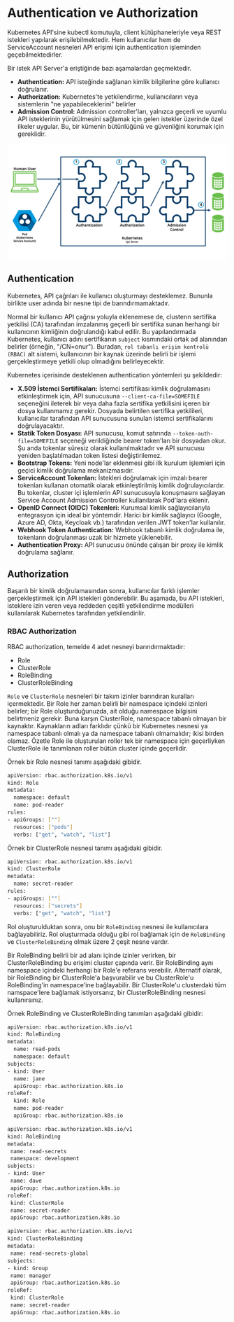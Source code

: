 
# Authentication ve Authorization

Kubernetes API'sine kubectl komutuyla, client kütüphaneleriyle veya REST istekleri yapılarak erişilebilmektedir. Hem kullanıcılar hem de ServiceAccount nesneleri API erişimi için authentication işleminden geçebilmektedirler.

Bir istek API Server'a eriştiğinde bazı aşamalardan geçmektedir.
- **Authentication:** API isteğinde sağlanan kimlik bilgilerine göre kullanıcı doğrulanır.
- **Authorization:** Kubernetes'te yetkilendirme, kullanıcıların veya sistemlerin "ne yapabileceklerini" belirler
- **Admission Control:** Admission controller'ları, yalnızca geçerli ve uyumlu API isteklerinin yürütülmesini sağlamak için gelen istekler üzerinde özel ilkeler uygular. Bu, bir kümenin bütünlüğünü ve güvenliğini korumak için gereklidir.

![Auth Mechanism](https://github.com/onuroner/k8s-training/blob/main/images/9qc8l9vt06dc-ControllingAccesstotheAPI.png?raw=true
)

## Authentication

Kubernetes, API çağrıları ile kullanıcı oluşturmayı desteklemez. Bununla birlikte user adında bir nesne tipi de barındırmamaktadır. 

Normal bir kullanıcı API çağrısı yoluyla eklenemese de, clusterın sertifika yetkilisi (CA) tarafından imzalanmış geçerli bir sertifika sunan herhangi bir kullanıcının kimliğinin doğrulandığı kabul edilir. Bu yapılandırmada Kubernetes, kullanıcı adını sertifikanın `subject` kısmındaki ortak ad alanından belirler (örneğin, "/CN=onur"). Buradan, `rol tabanlı erişim kontrolü (RBAC)` alt sistemi, kullanıcının bir kaynak üzerinde belirli bir işlemi gerçekleştirmeye yetkili olup olmadığını belirleyecektir.

Kubernetes içerisinde desteklenen authentication yöntemleri şu şekildedir:
- **X.509 İstemci Sertifikaları:** İstemci sertifikası kimlik doğrulamasını etkinleştirmek için, API sunucusuna `--client-ca-file=SOMEFILE` seçeneğini ileterek bir veya daha fazla sertifika yetkilisini içeren bir dosya kullanmamız gerekir. Dosyada belirtilen sertifika yetkilileri, kullanıcılar tarafından API sunucusuna sunulan istemci sertifikalarını doğrulayacaktır.
- **Statik Token Dosyası:** API sunucusu, komut satırında `--token-auth-file=SOMEFILE` seçeneği verildiğinde bearer token'ları bir dosyadan okur. Şu anda tokenlar süresiz olarak kullanılmaktadır ve API sunucusu yeniden başlatılmadan token listesi değiştirilemez.
- **Bootstrap Tokens:** Yeni node'lar eklenmesi gibi ilk kurulum işlemleri için geçici kimlik doğrulama mekanizmasıdır.
- **ServiceAccount Tokenları:** İstekleri doğrulamak için imzalı bearer tokenları kullanan otomatik olarak etkinleştirilmiş kimlik doğrulayıcılardır. Bu tokenlar, cluster içi işlemlerin API sunucusuyla konuşmasını sağlayan Service Account Admission Controller kullanılarak Pod'lara eklenir.
- **OpenID Connect (OIDC) Tokenleri:** Kurumsal kimlik sağlayıcılarıyla entegrasyon için ideal bir yöntemdir. Harici bir kimlik sağlayıcı (Google, Azure AD, Okta, Keycloak vb.) tarafından verilen JWT token'lar kullanılır.
- **Webhook Token Authentication:** Webhook tabanlı kimlik doğrulama ile, tokenların doğrulanması uzak bir hizmete yüklenebilir.
- **Authentication Proxy:** API sunucusu önünde çalışan bir proxy ile kimlik doğrulama sağlanır.

## Authorization

Başarılı bir kimlik doğrulamasından sonra, kullanıcılar farklı işlemler gerçekleştirmek için API istekleri gönderebilir. Bu aşamada, bu API istekleri, isteklere izin veren veya reddeden çeşitli yetkilendirme modülleri kullanılarak Kubernetes tarafından yetkilendirilir.

### RBAC Authorization

RBAC authorization, temelde 4 adet nesneyi barındırmaktadır:
- Role
- ClusterRole
- RoleBinding
- ClusterRoleBinding

`Role` ve `ClusterRole` nesneleri bir takım izinler barındıran kuralları içermektedir. Bir Role her zaman belirli bir namespace içindeki izinleri belirler; bir Role oluşturduğunuzda, ait olduğu namespace bilgisini belirtmeniz gerekir. Buna karşın ClusterRole, namespace tabanlı olmayan bir kaynaktır. Kaynakların adları farklıdır çünkü bir Kubernetes nesnesi ya namespace tabanlı olmalı ya da namespace tabanlı olmamalıdır; ikisi birden olamaz. Özetle Role ile oluşturulan roller tek bir namespace için geçerliyken ClusterRole ile tanımlanan roller bütün cluster içinde geçerlidir.

Örnek bir Role nesnesi tanımı aşağıdaki gibidir.

```bash
apiVersion: rbac.authorization.k8s.io/v1
kind: Role
metadata:
  namespace: default
  name: pod-reader
rules:
- apiGroups: [""]
  resources: ["pods"]
  verbs: ["get", "watch", "list"]
```

Örnek bir ClusterRole nesnesi tanımı aşağıdaki gibidir.

```bash
apiVersion: rbac.authorization.k8s.io/v1
kind: ClusterRole
metadata:
  name: secret-reader
rules:
- apiGroups: [""]
  resources: ["secrets"]
  verbs: ["get", "watch", "list"]
```

Rol oluşturulduktan sonra, onu bir `RoleBinding` nesnesi ile kullanıcılara bağlayabiliriz. Rol oluşturmada olduğu gibi rol bağlamak için de `RoleBinding` ve `ClusterRoleBinding` olmak üzere 2 çeşit nesne vardır.

Bir RoleBinding belirli bir ad alanı içinde izinler verirken, bir ClusterRoleBinding bu erişimi cluster çapında verir. Bir RoleBinding aynı namespace içindeki herhangi bir Role'e referans verebilir. Alternatif olarak, bir RoleBinding bir ClusterRole'a başvurabilir ve bu ClusterRole'u RoleBinding'in namespace'ine bağlayabilir. Bir ClusterRole'u clusterdaki tüm namspace'lere bağlamak istiyorsanız, bir ClusterRoleBinding nesnesi kullanırsınız.

Örnek RoleBinding ve ClusterRoleBinding tanımları aşağıdaki gibidir:

```bash
apiVersion: rbac.authorization.k8s.io/v1
kind: RoleBinding
metadata:
  name: read-pods
  namespace: default
subjects:
- kind: User
  name: jane
  apiGroup: rbac.authorization.k8s.io
roleRef:
  kind: Role
  name: pod-reader 
  apiGroup: rbac.authorization.k8s.io
```

```bash
apiVersion: rbac.authorization.k8s.io/v1
kind: RoleBinding
metadata:
 name: read-secrets
 namespace: development
subjects:
- kind: User
 name: dave
 apiGroup: rbac.authorization.k8s.io
roleRef:
 kind: ClusterRole
 name: secret-reader
 apiGroup: rbac.authorization.k8s.io
```

```bash
apiVersion: rbac.authorization.k8s.io/v1
kind: ClusterRoleBinding
metadata:
 name: read-secrets-global
subjects:
- kind: Group
 name: manager
 apiGroup: rbac.authorization.k8s.io
roleRef:
 kind: ClusterRole
 name: secret-reader
 apiGroup: rbac.authorization.k8s.io
```